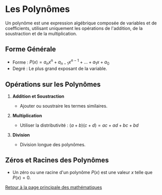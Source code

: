 # Les Polynômes

Un polynôme est une expression algébrique composée de variables et de coefficients, utilisant uniquement les opérations de l'addition, de la soustraction et de la multiplication.

## Forme Générale

- Forme : $P(x)=a_nx^n+a_{n-1}x^{n-1}+\ldots+a_1x+a_0$
- Degré : Le plus grand exposant de la variable.

## Opérations sur les Polynômes

1. **Addition et Soustraction**
   - Ajouter ou soustraire les termes similaires.

2. **Multiplication**
   - Utiliser la distributivité : $(a+b)(c+d)=ac+ad+bc+bd$

3. **Division**
   - Division longue des polynômes.

## Zéros et Racines des Polynômes

- Un zéro ou une racine d'un polynôme $P(x)$  est une valeur $x$  telle que $P(x)=0$.

[Retour à la page principale des mathématiques](maths.md)